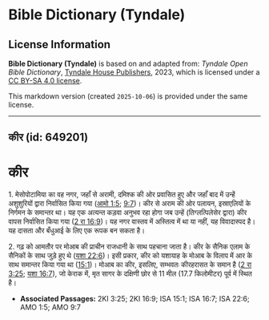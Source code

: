 # Bible Dictionary (Tyndale)

## License Information

**Bible Dictionary (Tyndale)** is based on and adapted from: _Tyndale Open Bible Dictionary_, [Tyndale House Publishers](https://tyndaleopenresources.com/), 2023, which is licensed under a [CC BY-SA 4.0 license](https://creativecommons.org/licenses/by-sa/4.0/legalcode.en).

This markdown version (created `2025-10-06`) is provided under the same license.



--------------------------------

## कीर (id: 649201)

कीर
===

1\. मेसोपोटामिया का वह नगर, जहाँ से अरामी, दमिश्क की ओर प्रवासित हुए और जहाँ बाद में उन्हें अशुशुरियों द्वारा निर्वासित किया गया ([आमो 1:5](https://ref.ly/Amos1:5); [9:7](https://ref.ly/Amos9:7))। कीर से अराम की ओर पलायन, इस्राएलियों के निर्गमन के समान्तर था। यह एक अत्यन्त कड़वा अनुभव रहा होगा जब उन्हें (तिग्लत्पिलेसेर द्वारा) कीर वापस निर्वासित किया गया ([2 रा 16:9](https://ref.ly/2Kgs16:9))। यह नगर वास्तव में अस्तित्व में था या नहीं, यह विवादास्पद है। यह दासता और बँधुआई के लिए एक रूपक बन सकता है।

2\. गढ़ को आमतौर पर मोआब की प्राचीन राजधानी के साथ पहचाना जाता है। कीर के सैनिक एलाम के सैनिकों के साथ जुड़े हुए थे ([यशा 22:6](https://ref.ly/Isa22:6))। इसी प्रकार, कीर को यशायाह के मोआब के विलाप में आर के साथ समान्तर किया गया था ([15:1](https://ref.ly/Isa15:1))। मोआब का कीर, इसलिए, सम्भवतः कीरहरासत के समान है ([2 रा 3:25](https://ref.ly/2Kgs3:25); [यशा 16:7](https://ref.ly/Isa16:7)), जो केराक में, मृत सागर के दक्षिणी छोर से 11 मील (17\.7 किलोमीटर) पूर्व में स्थित है।

* **Associated Passages:** 2KI 3:25; 2KI 16:9; ISA 15:1; ISA 16:7; ISA 22:6; AMO 1:5; AMO 9:7


